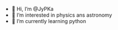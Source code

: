 - 👋 Hi, I’m @JyPKa
- 👀 I’m interested in physics ans astronomy
- 🌱 I’m currently learning python

<!---
JyPKa/JyPKa is a ✨ special ✨ repository because its `README.md` (this file) appears on your GitHub profile.
You can click the Preview link to take a look at your changes.
--->
